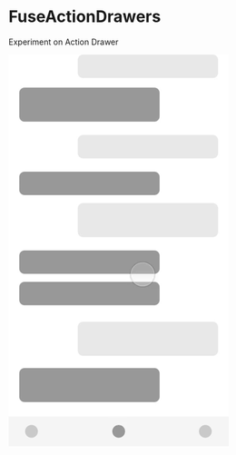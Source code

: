 # FuseActionDrawers
Experiment on Action Drawer

<img src="https://raw.githubusercontent.com/poul-kg/FuseActionDrawers/master/ActionDrawersConcept.gif" />
